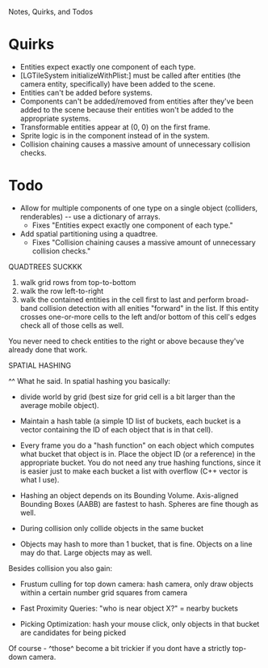 Notes, Quirks, and Todos

# Quirks

* Entities expect exactly one component of each type.
* [LGTileSystem initializeWithPlist:] must be called after entities (the camera entity, specifically) have been added to the scene.
* Entities can't be added before systems.
* Components can't be added/removed from entities after they've been added to the scene because their entities won't be added to the appropriate systems.
* Transformable entities appear at (0, 0) on the first frame.
* Sprite logic is in the component instead of in the system.
* Collision chaining causes a massive amount of unnecessary collision checks.

# Todo

* Allow for multiple components of one type on a single object (colliders, renderables) -- use a dictionary of arrays.
	* Fixes "Entities expect exactly one component of each type."
* Add spatial partitioning using a quadtree.
	* Fixes "Collision chaining causes a massive amount of unnecessary collision checks."

QUADTREES SUCKKK

1) walk grid rows from top-to-bottom
2) walk the row left-to-right
3) walk the contained entities in the cell first to last and perform broad-band collision detection with all enities "forward" in the list.  If this entity crosses one-or-more cells to the left and/or bottom of this cell's edges check all of those cells as well.

You never need to check entities to the right or above because they've already done that work.

SPATIAL HASHING


^^ What he said. In spatial hashing you basically:

- divide world by grid (best size for grid cell is a bit larger than the average mobile object). 

- Maintain a hash table (a simple 1D list of buckets, each bucket is a vector containing the ID of each object that is in that cell).

- Every frame you do a "hash function" on each object which computes what bucket that object is in. Place the object ID (or a reference) in the appropriate bucket. You do not need any true hashing functions, since it is easier just to make each bucket a list with overflow (C++ vector is what I use).

- Hashing an object depends on its Bounding Volume. Axis-aligned Bounding Boxes (AABB) are fastest to hash. Spheres are fine though as well.

- During collision only collide objects in the same bucket

- Objects may hash to more than 1 bucket, that is fine. Objects on a line may do that. Large objects may as well.

Besides collision you also gain:

- Frustum culling for top down camera: hash camera, only draw objects within a certain number grid squares from camera

- Fast Proximity Queries: "who is near object X?" = nearby buckets

- Picking Optimization: hash your mouse click, only objects in that bucket are candidates for being picked

Of course - ^those^ become a bit trickier if you dont have a strictly top-down camera.